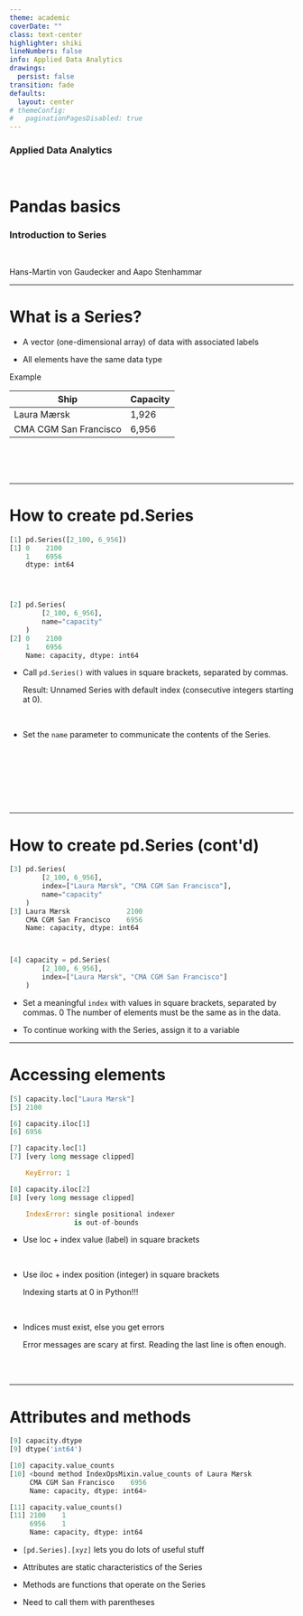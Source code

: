 ```yaml
---
theme: academic
coverDate: ""
class: text-center
highlighter: shiki
lineNumbers: false
info: Applied Data Analytics
drawings:
  persist: false
transition: fade
defaults:
  layout: center
# themeConfig:
#   paginationPagesDisabled: true
---
```


### Applied Data Analytics

<br/>

# Pandas basics

### Introduction to Series

<br/>

Hans-Martin von Gaudecker and Aapo Stenhammar

---

# What is a Series?

- A vector (one-dimensional array) of data with associated labels

- All elements have the same data type


<div class="grid grid-cols-2 gap-4">
<div>

Example

| Ship                  | Capacity |
| --------------------- | -------- |
| Laura Mærsk           | 1,926    |
| CMA CGM San Francisco | 6,956    |

</div>
<div>
</div>
</div>

<br/>
<br/>
<br/>

---

# How to create pd.Series

<div class="grid grid-cols-9 gap-4">
<div class="col-span-4">

```python
[1] pd.Series([2_100, 6_956])
[1] 0    2100
    1    6956
    dtype: int64




[2] pd.Series(
        [2_100, 6_956],
        name="capacity"
    )
[2] 0    2100
    1    6956
    Name: capacity, dtype: int64
```

</div>
<div class="col-span-5">

- Call `pd.Series()` with values in square brackets, separated by commas.

  Result: Unnamed Series with default index (consecutive integers starting at 0).

<br/>

- Set the `name` parameter to communicate the contents of the Series.

<br/>
<br/>
<br/>
<br/>
</div>
</div>

<br/>
<br/>

---

# How to create pd.Series (cont'd)

<div class="grid grid-cols-11 gap-4">
<div class="col-span-7">

```python
[3] pd.Series(
        [2_100, 6_956],
        index=["Laura Mærsk", "CMA CGM San Francisco"],
        name="capacity"
    )
[3] Laura Mærsk              2100
    CMA CGM San Francisco    6956
    Name: capacity, dtype: int64



[4] capacity = pd.Series(
        [2_100, 6_956],
        index=["Laura Mærsk", "CMA CGM San Francisco"]
    )
```

</div>
<div class="col-span-4">


- Set a meaningful `index` with values in square brackets, separated by
  commas.
0
  The number of elements must be the same as in the data.

- To continue working with the Series, assign it to a variable

</div>
</div>


---

# Accessing elements

<div class="grid grid-cols-2 gap-4">
<div class="col-span-1">

```python
[5] capacity.loc["Laura Mærsk"]
[5] 2100

[6] capacity.iloc[1]
[6] 6956

[7] capacity.loc[1]
[7] [very long message clipped]

    KeyError: 1

[8] capacity.iloc[2]
[8] [very long message clipped]

    IndexError: single positional indexer
                is out-of-bounds
```

</div>
<div class="col-span-1">


- Use loc + index value (label) in square brackets

<br/>

- Use iloc + index position (integer) in square brackets

  Indexing starts at 0 in Python!!!

<br/>

- Indices must exist, else you get errors

  Error messages are scary at first. Reading the last line is often enough.

<br/>
<br/>
</div>
</div>


---

# Attributes and methods

<div class="grid grid-cols-2 gap-4">
<div class="col-span-1">

```python
[9] capacity.dtype
[9] dtype('int64')

[10] capacity.value_counts
[10] <bound method IndexOpsMixin.value_counts of Laura Mærsk              2100
     CMA CGM San Francisco    6956
     Name: capacity, dtype: int64>

[11] capacity.value_counts()
[11] 2100    1
     6956    1
     Name: capacity, dtype: int64
```

</div>
<div class="col-span-1">

- `[pd.Series].[xyz]` lets you do lots of useful stuff

- Attributes are static characteristics of the Series

- Methods are functions that operate on the Series

- Need to call them with parentheses

<br/>
<br/>
</div>
</div>
